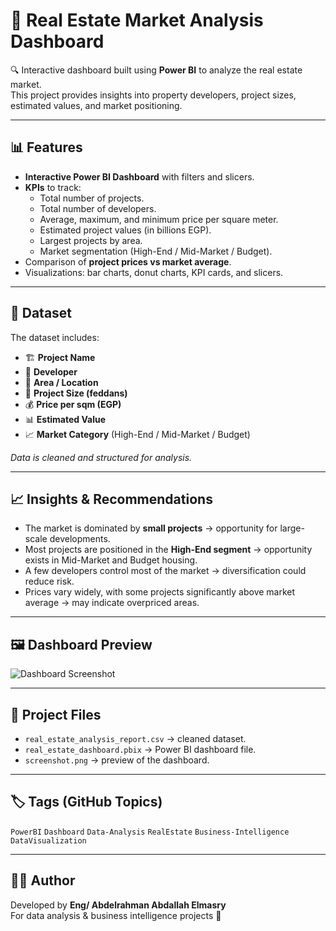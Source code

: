 # 🏡 Real Estate Market Analysis Dashboard

🔍 Interactive dashboard built using **Power BI** to analyze the real estate market.  
This project provides insights into property developers, project sizes, estimated values, and market positioning.

---

## 📊 Features
- **Interactive Power BI Dashboard** with filters and slicers.
- **KPIs** to track:
  - Total number of projects.
  - Total number of developers.
  - Average, maximum, and minimum price per square meter.
  - Estimated project values (in billions EGP).
  - Largest projects by area.
  - Market segmentation (High-End / Mid-Market / Budget).
- Comparison of **project prices vs market average**.
- Visualizations: bar charts, donut charts, KPI cards, and slicers.

---

## 📂 Dataset
The dataset includes:
- 🏗️ **Project Name**  
- 👷 **Developer**  
- 📍 **Area / Location**  
- 📐 **Project Size (feddans)**  
- 💰 **Price per sqm (EGP)**  
- 📊 **Estimated Value**  
- 📈 **Market Category** (High-End / Mid-Market / Budget)  

*Data is cleaned and structured for analysis.*

---

## 📈 Insights & Recommendations
- The market is dominated by **small projects** → opportunity for large-scale developments.  
- Most projects are positioned in the **High-End segment** → opportunity exists in Mid-Market and Budget housing.  
- A few developers control most of the market → diversification could reduce risk.  
- Prices vary widely, with some projects significantly above market average → may indicate overpriced areas.  

---

## 🖼️ Dashboard Preview
![Dashboard Screenshot](screenshot.png)

---

## 📌 Project Files
- `real_estate_analysis_report.csv` → cleaned dataset.  
- `real_estate_dashboard.pbix` → Power BI dashboard file.  
- `screenshot.png` → preview of the dashboard.  

---

## 🏷️ Tags (GitHub Topics)
`PowerBI` `Dashboard` `Data-Analysis` `RealEstate` `Business-Intelligence` `DataVisualization`

---

## 👨‍💻 Author
Developed by **Eng/ Abdelrahman Abdallah Elmasry**  
For data analysis & business intelligence projects 🚀
